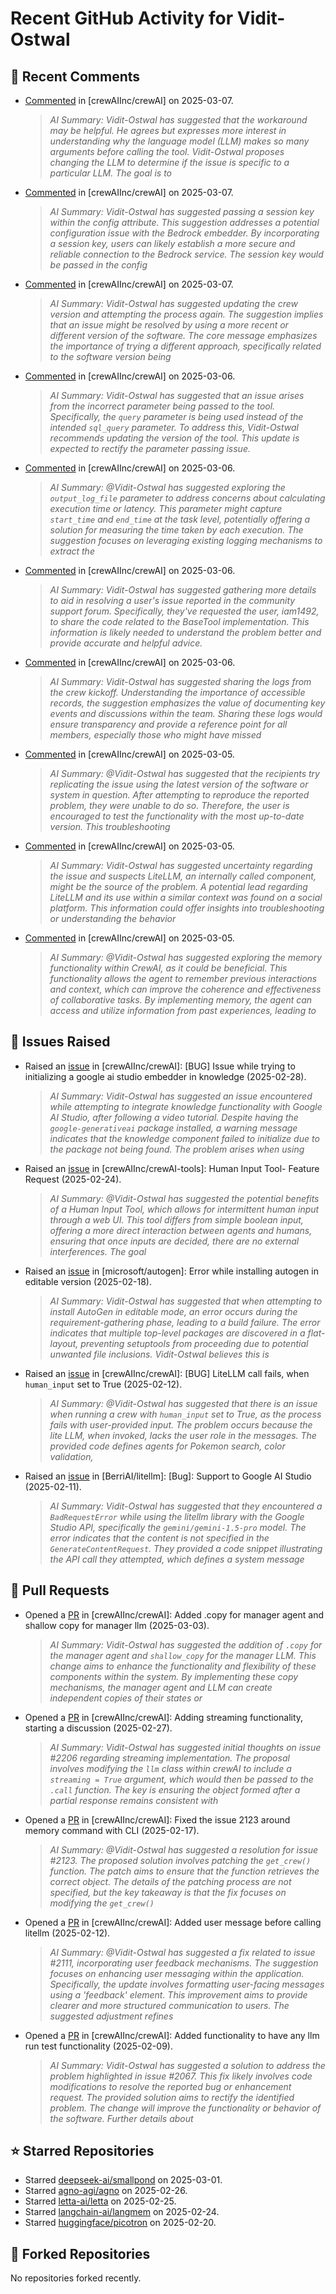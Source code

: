 # Recent GitHub Activity for Vidit-Ostwal

## 💬 Recent Comments
- [Commented](https://github.com/crewAIInc/crewAI/issues/2288#issuecomment-2706538369) in [crewAIInc/crewAI] on 2025-03-07.
  > *AI Summary: Vidit-Ostwal has suggested that the workaround may be helpful. He agrees but expresses more interest in understanding why the language model (LLM) makes so many arguments before calling the tool. Vidit-Ostwal proposes changing the LLM to determine if the issue is specific to a particular LLM. The goal is to*
- [Commented](https://github.com/crewAIInc/crewAI/issues/2299#issuecomment-2706530675) in [crewAIInc/crewAI] on 2025-03-07.
  > *AI Summary: Vidit-Ostwal has suggested passing a session key within the config attribute. This suggestion addresses a potential configuration issue with the Bedrock embedder. By incorporating a session key, users can likely establish a more secure and reliable connection to the Bedrock service. The session key would be passed in the config*
- [Commented](https://github.com/crewAIInc/crewAI/issues/1998#issuecomment-2706313002) in [crewAIInc/crewAI] on 2025-03-07.
  > *AI Summary: Vidit-Ostwal has suggested updating the crew version and attempting the process again. The suggestion implies that an issue might be resolved by using a more recent or different version of the software. The core message emphasizes the importance of trying a different approach, specifically related to the software version being*
- [Commented](https://github.com/crewAIInc/crewAI/issues/1866#issuecomment-2704446036) in [crewAIInc/crewAI] on 2025-03-06.
  > *AI Summary: Vidit-Ostwal has suggested that an issue arises from the incorrect parameter being passed to the tool. Specifically, the `query` parameter is being used instead of the intended `sql_query` parameter. To address this, Vidit-Ostwal recommends updating the version of the tool. This update is expected to rectify the parameter passing issue.*
- [Commented](https://github.com/crewAIInc/crewAI/issues/1875#issuecomment-2704429873) in [crewAIInc/crewAI] on 2025-03-06.
  > *AI Summary: @Vidit-Ostwal has suggested exploring the `output_log_file` parameter to address concerns about calculating execution time or latency. This parameter might capture `start_time` and `end_time` at the task level, potentially offering a solution for measuring the time taken by each execution. The suggestion focuses on leveraging existing logging mechanisms to extract the*
- [Commented](https://github.com/crewAIInc/crewAI/issues/2288#issuecomment-2704377369) in [crewAIInc/crewAI] on 2025-03-06.
  > *AI Summary: Vidit-Ostwal has suggested gathering more details to aid in resolving a user's issue reported in the community support forum. Specifically, they've requested the user, iam1492, to share the code related to the BaseTool implementation. This information is likely needed to understand the problem better and provide accurate and helpful advice.*
- [Commented](https://github.com/crewAIInc/crewAI/issues/2294#issuecomment-2704225087) in [crewAIInc/crewAI] on 2025-03-06.
  > *AI Summary: Vidit-Ostwal has suggested sharing the logs from the crew kickoff. Understanding the importance of accessible records, the suggestion emphasizes the value of documenting key events and discussions within the team. Sharing these logs would ensure transparency and provide a reference point for all members, especially those who might have missed*
- [Commented](https://github.com/crewAIInc/crewAI/issues/1882#issuecomment-2701818692) in [crewAIInc/crewAI] on 2025-03-05.
  > *AI Summary: @Vidit-Ostwal has suggested that the recipients try replicating the issue using the latest version of the software or system in question. After attempting to reproduce the reported problem, they were unable to do so. Therefore, the user is encouraged to test the functionality with the most up-to-date version. This troubleshooting*
- [Commented](https://github.com/crewAIInc/crewAI/issues/2282#issuecomment-2701402365) in [crewAIInc/crewAI] on 2025-03-05.
  > *AI Summary: Vidit-Ostwal has suggested uncertainty regarding the issue and suspects LiteLLM, an internally called component, might be the source of the problem. A potential lead regarding LiteLLM and its use within a similar context was found on a social platform. This information could offer insights into troubleshooting or understanding the behavior*
- [Commented](https://github.com/crewAIInc/crewAI/issues/2284#issuecomment-2701361461) in [crewAIInc/crewAI] on 2025-03-05.
  > *AI Summary: @Vidit-Ostwal has suggested exploring the memory functionality within CrewAI, as it could be beneficial. This functionality allows the agent to remember previous interactions and context, which can improve the coherence and effectiveness of collaborative tasks. By implementing memory, the agent can access and utilize information from past experiences, leading to*

## 🐛 Issues Raised
- Raised an [issue](https://github.com/crewAIInc/crewAI/issues/2255) in [crewAIInc/crewAI]: [BUG] Issue while trying to initializing a google ai studio embedder in knowledge (2025-02-28).
  > *AI Summary: Vidit-Ostwal has suggested an issue encountered while attempting to integrate knowledge functionality with Google AI Studio, after following a video tutorial. Despite having the `google-generativeai` package installed, a warning message indicates that the knowledge component failed to initialize due to the package not being found. The problem arises when using*
- Raised an [issue](https://github.com/crewAIInc/crewAI-tools/issues/223) in [crewAIInc/crewAI-tools]: Human Input Tool- Feature Request (2025-02-24).
  > *AI Summary: @Vidit-Ostwal has suggested the potential benefits of a Human Input Tool, which allows for intermittent human input through a web UI. This tool differs from simple boolean input, offering a more direct interaction between agents and humans, ensuring that once inputs are decided, there are no external interferences. The goal*
- Raised an [issue](https://github.com/microsoft/autogen/issues/5591) in [microsoft/autogen]: Error while installing autogen in editable version (2025-02-18).
  > *AI Summary: Vidit-Ostwal has suggested that when attempting to install AutoGen in editable mode, an error occurs during the requirement-gathering phase, leading to a build failure. The error indicates that multiple top-level packages are discovered in a flat-layout, preventing setuptools from proceeding due to potential unwanted file inclusions. Vidit-Ostwal believes this is*
- Raised an [issue](https://github.com/crewAIInc/crewAI/issues/2111) in [crewAIInc/crewAI]: [BUG] LiteLLM call fails, when `human_input` set to True (2025-02-12).
  > *AI Summary: @Vidit-Ostwal has suggested that there is an issue when running a crew with `human_input` set to True, as the process fails with user-provided input. The problem occurs because the lite LLM, when invoked, lacks the user role in the messages. The provided code defines agents for Pokemon search, color validation,*
- Raised an [issue](https://github.com/BerriAI/litellm/issues/8467) in [BerriAI/litellm]: [Bug]: Support to Google AI Studio (2025-02-11).
  > *AI Summary: Vidit-Ostwal has suggested that they encountered a `BadRequestError` while using the litellm library with the Google Studio API, specifically the `gemini/gemini-1.5-pro` model. The error indicates that the content is not specified in the `GenerateContentRequest`. They provided a code snippet illustrating the API call they attempted, which defines a system message*

## 🚀 Pull Requests
- Opened a [PR](https://github.com/crewAIInc/crewAI/pull/2265) in [crewAIInc/crewAI]: Added .copy for manager agent and shallow copy for manager llm (2025-03-03).
  > *AI Summary: Vidit-Ostwal has suggested the addition of `.copy` for the manager agent and `shallow_copy` for the manager LLM. This change aims to enhance the functionality and flexibility of these components within the system. By implementing these copy mechanisms, the manager agent and LLM can create independent copies of their states or*
- Opened a [PR](https://github.com/crewAIInc/crewAI/pull/2247) in [crewAIInc/crewAI]: Adding streaming functionality, starting a discussion (2025-02-27).
  > *AI Summary: Vidit-Ostwal has suggested initial thoughts on issue #2206 regarding streaming implementation. The proposal involves modifying the `llm` class within crewAI to include a `streaming = True` argument, which would then be passed to the `.call` function. The key is ensuring the object formed after a partial response remains consistent with*
- Opened a [PR](https://github.com/crewAIInc/crewAI/pull/2155) in [crewAIInc/crewAI]: Fixed the issue 2123 around memory command with CLI (2025-02-17).
  > *AI Summary: @Vidit-Ostwal has suggested a resolution for issue #2123. The proposed solution involves patching the `get_crew()` function. The patch aims to ensure that the function retrieves the correct object. The details of the patching process are not specified, but the key takeaway is that the fix focuses on modifying the `get_crew()`*
- Opened a [PR](https://github.com/crewAIInc/crewAI/pull/2112) in [crewAIInc/crewAI]: Added user message before calling litellm (2025-02-12).
  > *AI Summary: @Vidit-Ostwal has suggested a fix related to issue #2111, incorporating user feedback mechanisms. The suggestion focuses on enhancing user messaging within the application. Specifically, the update involves formatting user-facing messages using a 'feedback' element. This improvement aims to provide clearer and more structured communication to users. The suggested adjustment refines*
- Opened a [PR](https://github.com/crewAIInc/crewAI/pull/2071) in [crewAIInc/crewAI]: Added functionality to have any llm run test functionality (2025-02-09).
  > *AI Summary: Vidit-Ostwal has suggested a solution to address the problem highlighted in issue #2067. This fix likely involves code modifications to resolve the reported bug or enhancement request. The provided solution aims to rectify the identified problem. The change will improve the functionality or behavior of the software. Further details about*

## ⭐ Starred Repositories
- Starred [deepseek-ai/smallpond](https://github.com/deepseek-ai/smallpond) on 2025-03-01.
- Starred [agno-agi/agno](https://github.com/agno-agi/agno) on 2025-02-26.
- Starred [letta-ai/letta](https://github.com/letta-ai/letta) on 2025-02-25.
- Starred [langchain-ai/langmem](https://github.com/langchain-ai/langmem) on 2025-02-24.
- Starred [huggingface/picotron](https://github.com/huggingface/picotron) on 2025-02-20.

## 🍴 Forked Repositories
No repositories forked recently.
